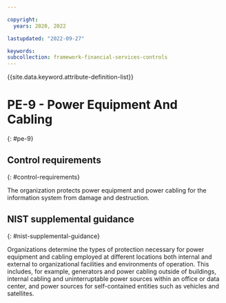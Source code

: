 ```yaml
---

copyright:
  years: 2020, 2022

lastupdated: "2022-09-27"

keywords: 
subcollection: framework-financial-services-controls
---
```


{{site.data.keyword.attribute-definition-list}}

         
# PE-9 - Power Equipment And Cabling
{: #pe-9}

## Control requirements
{: #control-requirements}

The organization protects power equipment and power cabling for the information system from damage and destruction.

## NIST supplemental guidance
{: #nist-supplemental-guidance}

Organizations determine the types of protection necessary for power equipment and cabling employed at different locations both internal and external to organizational facilities and environments of operation. This includes, for example, generators and power cabling outside of buildings, internal cabling and uninterruptable power sources within an office or data center, and power sources for self-contained entities such as vehicles and satellites.



